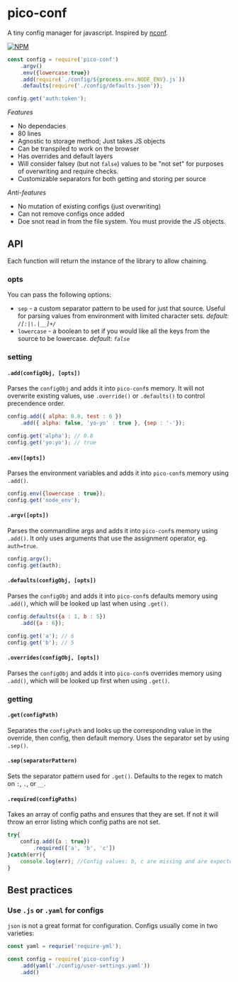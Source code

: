 # pico-conf
A tiny config manager for javascript. Inspired by [nconf](https://www.npmjs.com/package/nconf).

[![NPM](https://nodei.co/npm/pico-conf.png)](https://nodei.co/npm/pico-conf/)

```js
const config = require('pico-conf')
	.argv()
	.env({lowercase:true})
	.add(require(`./config/${process.env.NODE_ENV}.js`))
	.defaults(require('./config/defaults.json'));

config.get('auth:token');
```


*Features*
- No dependacies
- 80 lines
- Agnostic to storage method; Just takes JS objects
- Can be transpiled to work on the browser
- Has overrides and default layers
- Will consider falsey (but not `false`) values to be "not set" for purposes of overwriting and require checks.
- Customizable separators for both getting and storing per source

*Anti-features*
- No mutation of existing configs (just overwriting)
- Can not remove configs once added
- Doe snot read in from the file system. You must provide the JS objects.



## API
Each function will return the instance of the library to allow chaining.

### opts
You can pass the following options:
- `sep` - a custom separator pattern to be used for just that source. Useful for parsing values from environment with limited character sets. *default: `/[:|\.|__]+/`*
- `lowercase` - a boolean to set if you would like all the keys from the source to be lowercase. *default: `false`*



### setting

#### `.add(configObj, [opts])`
Parses the `configObj` and adds it into `pico-conf`s memory. It will not overwrite existing values, use `.override()` or `.defaults()` to control precendence order.
```js
config.add({ alpha: 0.8, test : 6 })
	.add({ alpha: false, 'yo-yo' : true }, {sep : '-'});

config.get('alpha'); // 0.8
config.get('yo:yo'); // true
```

#### `.env([opts])`
Parses the environment variables and adds it into `pico-conf`s memory using `.add()`.
```js
config.env({lowercase : true});
config.get('node_env');
```

#### `.argv([opts])`
Parses the commandline args and adds it into `pico-conf`s memory using `.add()`. It only uses arguments that use the assignment operator, eg. `auth=true`.
```js
config.argv();
config.get(auth);
```

#### `.defaults(configObj, [opts])`
Parses the `configObj` and adds it into `pico-conf`s defaults memory using `.add()`, which will be looked up last when using `.get()`.
```js
config.defaults({a : 1, b : 5})
    .add({a : 6});

config.get('a'); // 6
config.get('b'); // 5
```

#### `.overrides(configObj, [opts])`
Parses the `configObj` and adds it into `pico-conf`s overrides memory using `.add()`, which will be looked up first when using `.get()`.



### getting

#### `.get(configPath)`
Separates the `configPath` and looks up the corresponding value in the override, then config, then default memory. Uses the separator set by using `.sep()`.

#### `.sep(separatorPattern)`
Sets the separator pattern used for `.get()`. Defaults to the regex to match on `:`, `.`, or `__`.

#### `.required(configPaths)`
Takes an array of config paths and ensures that they are set. If not it will throw an error listing which config paths are not set.
```js
try{
	config.add({a : true})
		.required(['a', 'b', 'c'])
}catch(err){
    console.log(err); //Config values: b, c are missing and are expected to be set.
}
```




## Best practices

### Use `.js` or `.yaml` for configs

`json` is not a great format for configuration. Configs usually come in two varieties:

```js
const yaml = requrie('require-yml');

const config = require('pico-config')
	.add(yaml('./config/user-settings.yaml'))
	.add()

```